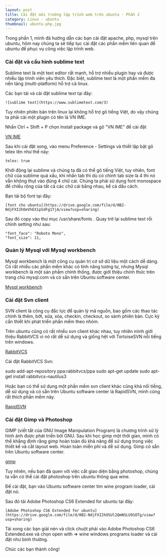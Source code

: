 ```yaml
---
layout: post
title: Cài đặt môi trường lập trình web trên ubuntu - Phần 2
category: Linux - ubuntu
thumbnail: ubuntu-php.jpg
---
```

Trong phần 1, mình đã hướng dẫn các bạn cài đặt apache, php, mysql trên ubuntu, hôm nay chúng ta sẽ tiếp tục cài đặt các phần mềm liên quan để ubuntu để phục vụ công việc lập trình web.

### Cài đặt và cấu hình sublime text

Sublime text là một text editor rất mạnh, hỗ trợ nhiều plugin hay và được nhiều lập trình viên yêu thích. Đặc biệt, sublime text là một phần mềm đa nền tảng (multi-platform) hỗ trợ cả linux.

Các bạn tải và cài đặt sublime text tại đây:

```
![sublime text](https://www.sublimetext.com/3)
```

Tuy nhiên phiên bản trên linux lại không hỗ trợ gõ tiếng Việt, do vậy chúng ta phải cài một plugin có tên là VN IME.

Nhấn Ctrl + Shift + P chọn Install package và gõ "VN IME" để cài đặt

[VN IME](images/vn-ime.png)

Sau khi cài đặt xong, vào menu Preference - Settings và thiết lập bật gõ telex lên như thế này:

```
telex: true
```

Khởi động lại sublime và chúng ta đã có thể gõ tiếng Việt, tuy nhiên, font chữ của sublime quá xấu, khi nhấn tab thì dù có chỉnh tab size là 4 thì nó vẫn không thụt vào đúng 4 chữ cái. Chúng ta phải sử dụng font monospace để chiều rộng của tất cả các chữ cái bằng nhau, kể cả dấu cách.

Bạn tải bộ font tại đây:

```
[font cho ubuntu](https://drive.google.com/file/d/0B2-NdjFXI2hOeVhEX1pSdFg1YjA/view?usp=sharing)
```

Sau đó copy vào thư mục /usr/share/fonts . Quay trở lại sublime text rồi chỉnh setting như sau:

```
"font_face": "Roboto Mono",
"font_size": 11,
```

### Quản lý Mysql với Mysql workbench

Mysql workbench là một công cụ quản trị cơ sở dữ liệu một cách dễ dàng. Có rất nhiều các phần mềm khác có tính năng tương tự, nhưng Mysql workbench là một sản phẩm chính thống, được giới thiệu chính thức trên trang chủ mysql.com và có sẵn trên Ubuntu software center.

[Mysql workbench](images/mysql-workbench.png)

### Cài đặt Svn client

SVN client là công cụ đắc lực để quản lý mã nguồn, bao gồm các thao tác chính là thêm, bớt, sửa, xóa, checkin, checkout, so sánh phiên bản. Cực kỳ cần thiết khi phát triển phần mềm theo nhóm.

Trên ubuntu cũng có rất nhiều svn client khác nhau, tuy nhiên mình giới thiệu RabbitVCS vì nó rất dễ sử dụng và giống hệt với TortoiseSVN nổi tiếng trên windows.

[RabbitVCS](images/rabbitvcs.png)

Cài đặt RabbitVCS Svn:

sudo add-apt-repository ppa:rabbitvcs/ppa
sudo apt-get update
sudo apt-get install rabbitvcs-nautilus3

Hoặc bạn có thể sử dụng một phần mềm svn client khác cũng khá nổi tiếng, dễ sử dụng và có sẵn trên Ubuntu software center là RapidSVN, mình cũng rất thích phần mềm này. 

[RapidSVN](images/rapidsvn.png)

### Cài đặt Gimp và Photoshop

GIMP (viết tắt của GNU Image Manipulation Program) là chương trình xử lý hình ảnh được phát triển bởi GNU. Sau khi học gimp một thời gian, mình có thể khẳng định rằng gimp hoàn toàn đủ khả năng để sử dụng trong việc thiết kế và cắt layout web. Hoàn toàn miễn phí và dễ sử dụng. Gimp có sẵn trên Ubuntu software center.

[gimp](images/gimp.png)

Tuy nhiên, nếu bạn đã quen với việc cắt giao diện bằng photoshop, chúng ta vẫn có thể cài đặt photoshop trên ubuntu thông qua wine.

Để cài đặt, bạn vào Ubuntu software center tìm wine program loader, cài đặt nó.

Sau đó tải Adobe Photoshop CS6 Extended for ubuntu tại đây:

```
[Adobe Photoshop CS6 Extended for ubuntu](https://drive.google.com/file/d/0B2-NdjFXI2hOSUl2QmNSLU91OTg/view?usp=sharing)
```

Tải xong các bạn giải nén và click chuột phải vào Adobe Photoshop CS6 Extended.exe và chọn open with => wine windows programs loader và cài đặt như bình thường.

Chúc các bạn thành công!
